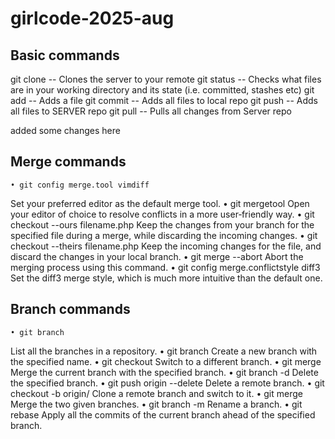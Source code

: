 # girlcode-2025-aug

## Basic commands

git clone <URL> -- Clones the server to your remote
git status -- Checks what files are in your working directory and its state (i.e. committed, stashes etc)
git add <file> -- Adds a file
git commit -- Adds all files to local repo
git push -- Adds all files to SERVER repo
git pull -- Pulls all changes from Server repo

added some changes here 


## Merge commands 

    • git config merge.tool vimdiff
Set your preferred editor as the default merge tool.
    • git mergetool
Open your editor of choice to resolve conflicts in a more user‑friendly way.
    • git checkout --ours filename.php
Keep the changes from your branch for the specified file during a merge, while discarding the incoming changes.
    • git checkout --theirs filename.php
Keep the incoming changes for the file, and discard the changes in your local branch.
    • git merge --abort
Abort the merging process using this command.
    • git config merge.conflictstyle diff3
Set the diff3 merge style, which is much more intuitive than the default one.

## Branch commands 

    • git branch
List all the branches in a repository.
    • git branch <branch name>
Create a new branch with the specified name.
    • git checkout <branch name>
Switch to a different branch.
    • git merge <branch name>
Merge the current branch with the specified branch.
    • git branch -d <branch name>
Delete the specified branch.
    • git push origin --delete <branch name>
Delete a remote branch.
    • git checkout -b <branch name> origin/<branch name>
Clone a remote branch and switch to it.
    • git merge <source branch> <target branch>
Merge the two given branches.
    • git branch -m <old name> <new name>
Rename a branch.
    • git rebase <branch name>
Apply all the commits of the current branch ahead of the specified branch.
